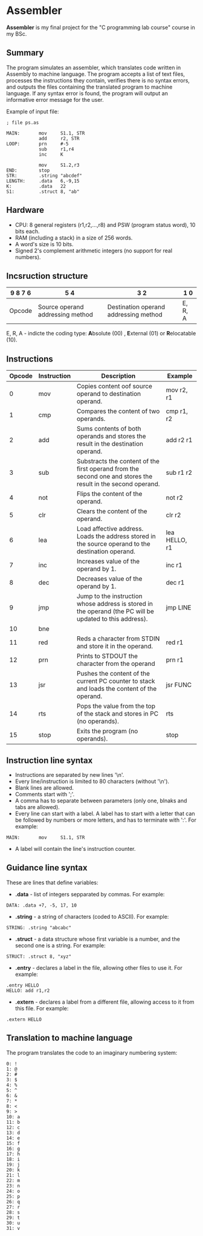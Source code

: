 # Assembler

**Assembler** is my final project for the "C programming lab course" course in my BSc.

## Summary

The program simulates an assembler, which translates code written in Assembly to machine language.
The program accepts a list of text files, processes the instructions they contain, verifies there is no syntax errors, and outputs the files containing the translated program to machine language.
If any syntax error is found, the program will output an informative error message for the user.

Example of input file:
```
; file ps.as

MAIN:       mov     S1.1, STR
            add     r2, STR
LOOP:       prn     #-5
            sub     r1,r4
            inc     K

            mov     S1.2,r3
END:        stop
STR:        .string "abcdef"
LENGTH:     .data   6,-9,15
K:          .data   22
S1:         .struct 8, "ab"
```

## Hardware
- CPU: 8 general registers (r1,r2,...,r8) and PSW (program status word), 10 bits each.
- RAM (including a stack) in a size of 256 words.
- A word's size is 10 bits.
- Signed 2's complement arithmetic integers (no support for real numbers).

## Incsruction structure
| 9 8 7 6 | 5 4 | 3 2 | 1 0 |
| --- | --- | --- | --- |
| Opcode | Source operand addressing method | Destination operand addressing method | E, R, A|

E, R, A - indicte the coding type: **A**bsolute (00) , **E**xternal (01) or **R**elocatable (10).

## Instructions
| Opcode | Instruction | Description | Example |
| --- | --- | --- | --- |
| 0 | mov | Copies content oof source operand to destination operand. | mov r2, r1 |
| 1 | cmp | Compares the content of two operands. | cmp r1, r2 | Compares the contents of the registers. |
| 2 | add | Sums contents of both operands and stores the result in the destination operand. | add r2 r1 |
| 3 | sub | Substracts the content of the first operand from the second one and stores the result in the second operand. | sub r1 r2|
| 4 | not | Flips the content of the operand. | not r2 |
| 5 | clr | Clears the content of the operand. | clr r2 |
| 6 | lea | Load affective address. Loads the address stored in the source operand to the destination operand. | lea HELLO, r1 |
| 7 | inc | Increases value of the operand by 1. | inc r1 |
| 8 | dec | Decreases value of the operand by 1. | dec r1 |
| 9 | jmp | Jump to the instruction whose address is stored in the operand (the PC will be updated to this address). | jmp LINE |
| 10 | bne | | | |
| 11 | red | Reds a character from STDIN and store it in the operand. | red r1 |
| 12 | prn | Prints to STDOUT the character from the operand | prn r1 |
| 13 | jsr | Pushes the content of the current PC counter to stack and loads the content of the operand. | jsr FUNC |
| 14 | rts | Pops the value from the top of the stack and stores in PC (no operands). | rts |
| 15 | stop | Exits the program (no operands).  | stop |

## Instruction line syntax
- Instructions are separated by new lines '\n'.
- Every line/instruction is limited to 80 characters (without '\n').
- Blank lines are allowed.
- Comments start with ';'.
- A comma has to separate between parameters (only one, blnaks and tabs are allowed).
- Every line can start with a label. A label has to start with a letter that can be followed by numbers or more letters, and has to terminate with ':'. For example:
```
MAIN:       mov     S1.1, STR
````
- A label will contain the line's  instruction counter.

## Guidance line syntax
These are lines that define variables:
- **.data** - list of integers sepparated by commas. For example:
```
DATA: .data +7, -5, 17, 10
```
- **.string** - a string of characters (coded to ASCII). For example:
``` 
STRING: .string "abcabc"
```
- **.struct** - a data structure whose first variable is a number, and the second one is a string. For example:
```
STRUCT: .struct 8, "xyz"
```
- **.entry** - declares a label in the file, allowing other files to use it. For example:
```
.entry HELLO
HELLO: add r1,r2
```
- **.extern** - declares a label from a different file, allowing access to it from this file. For example:
```
.extern HELLO
```

## Translation to machine language
The program translates the code to an imaginary numbering system:
```
0: !   
1: @
2: #
3: $
4: %
5: ^
6: &
7: *
8: <
9: >
10: a
11: b
12: c
13: d
14: e
15: f
16: g
17: h
18: i
19: j
20: k
21: l
22: m
23: n
24: o
25: p
26: q
27: r
28: s
29: t
30: u
31: v
```
